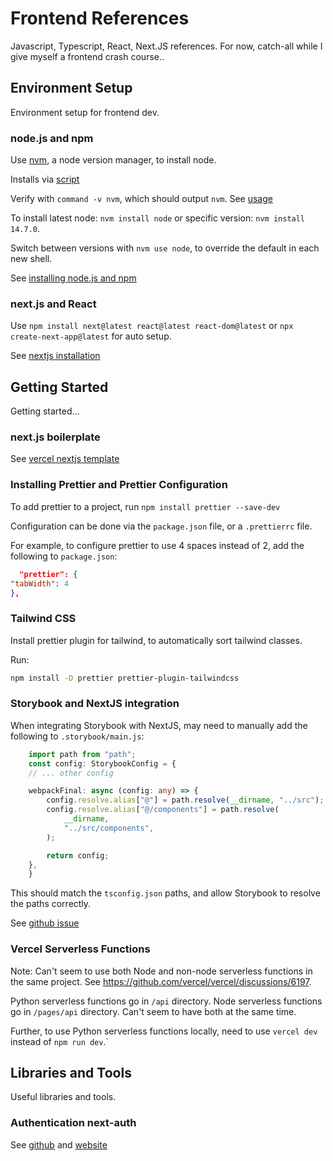 # Frontend References

Javascript, Typescript, React, Next.JS references. For now, catch-all while I give myself a frontend
crash course..

## Environment Setup

Environment setup for frontend dev.

### node.js and npm

Use [nvm](https://github.com/nvm-sh/nvm), a node version manager, to install node.

Installs via [script](https://github.com/nvm-sh/nvm#install--update-script)

Verify with `command -v nvm`, which should output `nvm`. See [usage](https://github.com/nvm-sh/nvm#usage)

To install latest node: `nvm install node` or specific version: `nvm install 14.7.0`.

Switch between versions with `nvm use node`, to override the default in each new shell.

See [installing node.js and npm](https://docs.npmjs.com/downloading-and-installing-node-js-and-npm)

### next.js and React

Use `npm install next@latest react@latest react-dom@latest` or `npx create-next-app@latest` for auto setup.

See [nextjs installation](https://nextjs.org/docs/getting-started/installation)

## Getting Started

Getting started...

### next.js boilerplate

See [vercel nextjs template](https://github.com/vercel/vercel/tree/main/examples/nextjs)

### Installing Prettier and Prettier Configuration

To add prettier to a project, run `npm install prettier --save-dev`

Configuration can be done via the `package.json` file, or a `.prettierrc` file.

For example, to configure prettier to use 4 spaces instead of 2, add the following to `package.json`:

```json
  "prettier": {
"tabWidth": 4
},
```

### Tailwind CSS

Install prettier plugin for tailwind, to automatically sort tailwind classes.

Run:

```bash
npm install -D prettier prettier-plugin-tailwindcss
```

### Storybook and NextJS integration

When integrating Storybook with NextJS, may need to manually add the following to `.storybook/main.js`:

```typescript
    import path from "path";
    const config: StorybookConfig = {
    // ... other config

    webpackFinal: async (config: any) => {
        config.resolve.alias["@"] = path.resolve(__dirname, "../src");
        config.resolve.alias["@/components"] = path.resolve(
            __dirname,
            "../src/components",
        );

        return config;
    },
    }
```

This should match the `tsconfig.json` paths, and allow Storybook to resolve the paths correctly.

See [github issue](https://github.com/storybookjs/storybook/issues/12449#issuecomment-1637153787)

### Vercel Serverless Functions

Note: Can't seem to use both Node and non-node serverless functions in the same project.
See https://github.com/vercel/vercel/discussions/6197.

Python serverless functions go in `/api` directory.
Node serverless functions go in `/pages/api` directory.
Can't seem to have both at the same time.

Further, to use Python serverless functions locally, need to use `vercel dev` instead of `npm run dev`.`

## Libraries and Tools

Useful libraries and tools.

### Authentication next-auth

See [github](https://github.com/nextauthjs/next-auth) and [website](https://next-auth.js.org/)